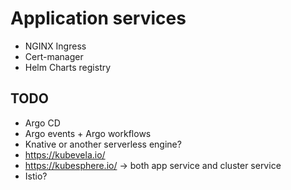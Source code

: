 # Application services

- NGINX Ingress
- Cert-manager
- Helm Charts registry

## TODO

- Argo CD
- Argo events + Argo workflows
- Knative or another serverless engine?
- https://kubevela.io/
- https://kubesphere.io/ -> both app service and cluster service
- Istio?
